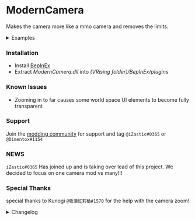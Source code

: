 # ModernCamera
Makes the camera more like a mmo camera and removes the limits.

<details>
<summary>Examples</summary>
<ul>
<li><img src="https://i.imgur.com/bQVtdqg.jpg" alt="example 1"></img></li>
<li><a href="https://www.youtube.com/embed/tMhuAOtTez0">YouTubeVideo</a></li>
</ul>
</details>

### Installation
- Install [BepInEx](https://v-rising.thunderstore.io/package/BepInEx/BepInExPack_V_Rising/)
- Extract _ModernCamera.dll_ into _(VRising folder)/BepInEx/plugins_

### Known Issues
- Zooming in to far causes some world space UI elements to become fully transparent

### Support
Join the [modding community](https://dev.il.gy) for support and tag `@iZastic#0365` or `@Dimentox#1154`

### NEWS
`iZastic#0365` Has joined up and is taking over lead of this project. We decided to focus on one camera mod vs many!!!

###  Special Thanks
special thanks to Kunogi `@牧瀬紅莉栖#1570` for the help with the camera zoom!

<details>
<summary>Changelog</summary>

`1.1.0`
- Added first person support
- Added option to allow toggle or held mode for camera rotation
- Join button is now disabled for official servers instead of just doing nothing

`1.0.1`
- Fixed zoom, now you can go completely into 1st person also.

`1.0.0`
- Initial mod upload

</details>

